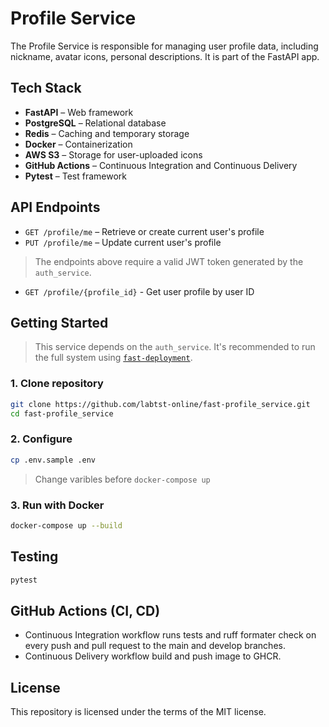 # Profile Service

The Profile Service is responsible for managing user profile data, including nickname, avatar icons, personal descriptions. It is part of the FastAPI app.

## Tech Stack

- **FastAPI** – Web framework
- **PostgreSQL** – Relational database
- **Redis** – Caching and temporary storage
- **Docker** – Containerization
- **AWS S3** – Storage for user-uploaded icons
- **GitHub Actions** – Continuous Integration and Continuous Delivery
- **Pytest** – Test framework

## API Endpoints

- `GET /profile/me` – Retrieve or create current user's profile
- `PUT /profile/me` – Update current user's profile

> The endpoints above require a valid JWT token generated by the `auth_service`.

- `GET /profile/{profile_id}` - Get user profile by user ID

## Getting Started

> This service depends on the `auth_service`. It's recommended to run the full system using [`fast-deployment`](https://github.com/labtst-online/fast-deployment.git).

### 1. Clone repository

```bash
git clone https://github.com/labtst-online/fast-profile_service.git
cd fast-profile_service
```

### 2. Configure

```bash
cp .env.sample .env
```
> Change varibles before `docker-compose up`

### 3. Run with Docker

```bash
docker-compose up --build
```

## Testing

```bash
pytest
```

## GitHub Actions (CI, CD)

* Continuous Integration workflow runs tests and ruff formater check on every push and pull request to the main and develop branches.
* Continuous Delivery workflow build and push image to GHCR.

## License

This repository is licensed under the terms of the MIT license.
